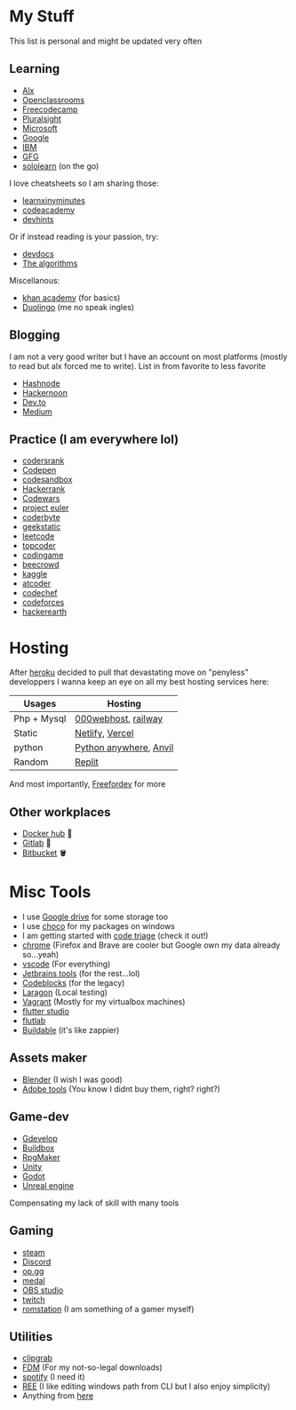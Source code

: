 # My Stuff

This list is personal and might be updated very often
## Learning

- [Alx](https://www.alxafrica.com/)
- [Openclassrooms](https://openclassrooms.com/)
- [Freecodecamp](https://www.freecodecamp.org/nairolf32)
- [Pluralsight](https://app.pluralsight.com/profile/florian-edemessi)
- [Microsoft](https://docs.microsoft.com/en-us/users/florianedemessi-2820/?source=docs)
- [Google](https://g.dev/nair0lf32)
- [IBM](https://www.ibm.com/training/mylearning/home)
- [GFG](https://auth.geeksforgeeks.org/user/nairolf32/profile)
- [sololearn](https://www.sololearn.com/profile/4507307/?ref=app) (on the go)

I love cheatsheets so I am sharing those:

- [learnxinyminutes](https://learnxinyminutes.com/)
- [codeacademy](https://www.codecademy.com/resources/cheatsheets/all)
- [devhints](https://devhints.io/)

Or if instead reading is your passion, try:

- [devdocs](https://devdocs.io/)
- [The algorithms](https://the-algorithms.com/)

Miscellanous:

- [khan academy](https://fr.khanacademy.org/profile/me/) (for basics)
- [Duolingo](https://www.duolingo.com/profile/FlorianEDE509379) (me no speak ingles)

## Blogging

I am not a very good writer but I have an account on most platforms (mostly to read but alx forced me to write). List in from favorite to less favorite

- [Hashnode](https://nairolf32.hashnode.dev/)
- [Hackernoon](https://hackernoon.com/u/nairolf32)
- [Dev.to](https://dev.to/nair0lf32)
- [Medium](https://medium.com/@nairolf32)

## Practice (I am everywhere lol)

- [codersrank](https://profile.codersrank.io/user/nair0lf32/)
- [Codepen](https://codepen.io/nair0lf32/)
- [codesandbox](https://codesandbox.io/u/nairolf32)
- [Hackerrank](https://www.hackerrank.com/nair0lf32)
- [Codewars](https://www.codewars.com/users/nair0lf32)
- [project euler](https://projecteuler.net/)
- [coderbyte](https://coderbyte.com/profile/nairolf32)
- [geekstatic](https://app.geektastic.com/dashboard)
- [leetcode](https://leetcode.com/florianedem/)
- [topcoder](https://www.topcoder.com/members/nairolf32)
- [codingame](https://www.codingame.com/profile/2a8066199551bbb0ab8497876d1381cc2842444)
- [beecrowd](https://www.beecrowd.com.br/judge/en/profile/776503)
- [kaggle](https://www.kaggle.com/florianedemessi)
- [atcoder](https://atcoder.jp/users/nairolf32)
- [codechef](https://www.codechef.com/users/nairolf32/)
- [codeforces](https://codeforces.com/profile/nairolf32)
- [hackerearth](https://www.hackerearth.com/@florianedem)

# Hosting

After [heroku](https://www.heroku.com/) decided to pull that devastating move on "penyless" developpers I wanna keep an eye on all my best hosting services here:

| Usages          | Hosting|
|-----------------|--------|
| Php + Mysql     | [000webhost](https://fr.000webhost.com/), [railway](https://railway.app/)                           |
| Static          | [Netlify](https://app.netlify.com/teams/nair0lf32/overview), [Vercel](https://vercel.com/dashboard) |
| python          | [Python anywhere](https://www.pythonanywhere.com/user/nairolf32/), [Anvil](https://anvil.works)     |
| Random          | [Replit](https://replit.com/~)                                                |

And most importantly, [Freefordev](https://free-for.dev/#/?id=paas) for more
## Other workplaces

- [Docker hub](https://hub.docker.com/repositories) 🐳
- [Gitlab](https://gitlab.com/florianedem) 🦊
- [Bitbucket](https://bitbucket.org/nair0lf32/) 🪣

# Misc Tools

- I use [Google drive](https://drive.google.com/drive/my-drive) for some storage too
- I use [choco](https://community.chocolatey.org/) for my packages on windows
- I am getting started with [code triage](https://www.codetriage.com/) (check it out!)
- [chrome](https://www.google.fr/chrome/) (Firefox and Brave are cooler but Google own my data already so...yeah)
- [vscode](https://code.visualstudio.com/) (For everything)
- [Jetbrains tools](https://www.jetbrains.com/fr-fr/toolbox-app/) (for the rest...lol)
- [Codeblocks](https://www.codeblocks.org/) (for the legacy)
- [Laragon](https://laragon.org/) (Local testing)
- [Vagrant](https://www.vagrantup.com/) (Mostly for my virtualbox machines)
- [flutter studio](https://flutterstudio.app/)
- [flutlab](https://flutlab.io/profile)
- [Buildable](https://app.buildable.dev/home) (it's like zappier)

## Assets maker

- [Blender](https://www.blender.org/) (I wish I was good)
- [Adobe tools](https://www.adobe.com/fr/products/catalog.html?types=pf_252Fdesktop&types=pf_252Fmobile&types=pf_252Fweb) (You know I didnt buy them, right? right?)

## Game-dev

- [Gdevelop](https://gdevelop.io/)
- [Buildbox](https://signup.buildbox.com/)
- [RpgMaker](https://www.rpgmakerweb.com/)
- [Unity](https://unity.com/fr)
- [Godot](https://godotengine.org/)
- [Unreal engine](https://www.unrealengine.com/en-US/) 

Compensating my lack of skill with many tools

## Gaming

- [steam](https://store.steampowered.com/?l=french)
- [Discord](https://discord.com/) 
- [op.gg](https://www.op.gg/) 
- [medal](https://medal.tv/) 
- [OBS studio](https://obsproject.com/fr)
- [twitch](https://www.twitch.tv/?lang=fr) 
- [romstation](https://www.romstation.fr/) (I am something of a gamer myself)

## Utilities

- [clipgrab](https://clipgrab.de/fr)
- [FDM](https://www.freedownloadmanager.org/) (For my not-so-legal downloads)
- [spotify](https://www.spotify.com/fr/) (I need it)
- [REE](https://www.rapidee.com/en/about) (I like editing windows path from CLI but I also enjoy simplicity)
- Anything from [here](https://www.nirsoft.net/)
